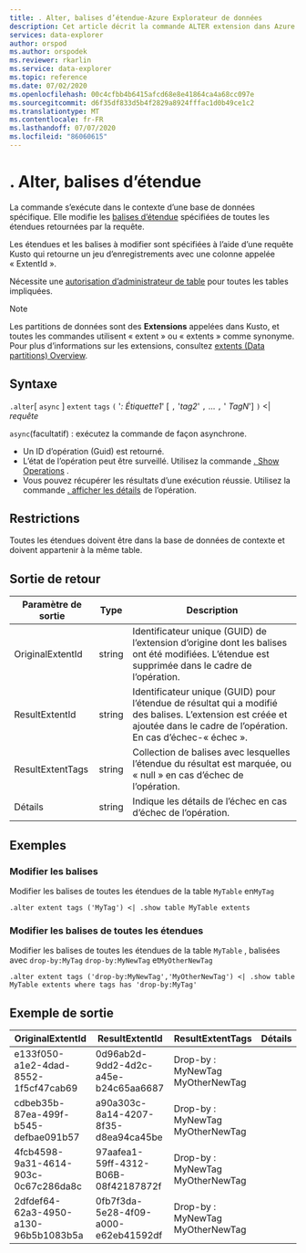 ```yaml
---
title: . Alter, balises d’étendue-Azure Explorateur de données
description: Cet article décrit la commande ALTER extension dans Azure Explorateur de données.
services: data-explorer
author: orspod
ms.author: orspodek
ms.reviewer: rkarlin
ms.service: data-explorer
ms.topic: reference
ms.date: 07/02/2020
ms.openlocfilehash: 00c4cfbb4b6415afcd68e8e41864ca4a68cc097e
ms.sourcegitcommit: d6f35df833d5b4f2829a8924fffac1d0b49ce1c2
ms.translationtype: MT
ms.contentlocale: fr-FR
ms.lasthandoff: 07/07/2020
ms.locfileid: "86060615"
---
```

# <a name="alter-extent-tags"></a>. Alter, balises d’étendue

La commande s’exécute dans le contexte d’une base de données spécifique. Elle modifie les [balises d’étendue](extents-overview.md#extent-tagging) spécifiées de toutes les étendues retournées par la requête.

Les étendues et les balises à modifier sont spécifiées à l’aide d’une requête Kusto qui retourne un jeu d’enregistrements avec une colonne appelée « ExtentId ».

Nécessite une [autorisation d’administrateur de table](../management/access-control/role-based-authorization.md) pour toutes les tables impliquées.

> [!NOTE]
> Les partitions de données sont des **Extensions** appelées dans Kusto, et toutes les commandes utilisent « extent » ou « extents » comme synonyme.
> Pour plus d’informations sur les extensions, consultez [extents (Data partitions) Overview](extents-overview.md).

## <a name="syntax"></a>Syntaxe

`.alter`[ `async` ] `extent` `tags` `(` '*: Étiquette1*' [ `,` '*tag2*' `,` ... `,` ' *TagN*'] `)`  <|  *requête*

`async`(facultatif) : exécutez la commande de façon asynchrone.
   * Un ID d’opération (Guid) est retourné. 
   * L’état de l’opération peut être surveillé. Utilisez la commande [. Show Operations](operations.md#show-operations) .
   * Vous pouvez récupérer les résultats d’une exécution réussie. Utilisez la commande [. afficher les détails](operations.md#show-operation-details) de l’opération.

## <a name="restrictions"></a>Restrictions

Toutes les étendues doivent être dans la base de données de contexte et doivent appartenir à la même table.

## <a name="return-output"></a>Sortie de retour

|Paramètre de sortie |Type |Description|
|---|---|---|
|OriginalExtentId |string |Identificateur unique (GUID) de l’extension d’origine dont les balises ont été modifiées. L’étendue est supprimée dans le cadre de l’opération.|
|ResultExtentId |string |Identificateur unique (GUID) pour l’étendue de résultat qui a modifié des balises. L’extension est créée et ajoutée dans le cadre de l’opération. En cas d’échec-« échec ».|
|ResultExtentTags |string |Collection de balises avec lesquelles l’étendue du résultat est marquée, ou « null » en cas d’échec de l’opération.|
|Détails |string |Indique les détails de l’échec en cas d’échec de l’opération.|

## <a name="examples"></a>Exemples

### <a name="alter-tags"></a>Modifier les balises 

Modifier les balises de toutes les étendues de la table `MyTable` en`MyTag`

```kusto
.alter extent tags ('MyTag') <| .show table MyTable extents
```

### <a name="alter-tags-of-all-extents"></a>Modifier les balises de toutes les étendues

Modifier les balises de toutes les étendues de la table `MyTable` , balisées avec `drop-by:MyTag` `drop-by:MyNewTag` et`MyOtherNewTag`

```kusto
.alter extent tags ('drop-by:MyNewTag','MyOtherNewTag') <| .show table MyTable extents where tags has 'drop-by:MyTag'
```

## <a name="sample-output"></a>Exemple de sortie

|OriginalExtentId |ResultExtentId | ResultExtentTags | Détails
|---|---|---|---
|e133f050-a1e2-4dad-8552-1f5cf47cab69 |0d96ab2d-9dd2-4d2c-a45e-b24c65aa6687 | Drop-by : MyNewTag MyOtherNewTag| 
|cdbeb35b-87ea-499f-b545-defbae091b57 |a90a303c-8a14-4207-8f35-d8ea94ca45be | Drop-by : MyNewTag MyOtherNewTag| 
|4fcb4598-9a31-4614-903c-0c67c286da8c |97aafea1-59ff-4312-B06B-08f42187872f | Drop-by : MyNewTag MyOtherNewTag| 
|2dfdef64-62a3-4950-a130-96b5b1083b5a |0fb7f3da-5e28-4f09-a000-e62eb41592df | Drop-by : MyNewTag MyOtherNewTag| 
